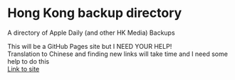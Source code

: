 # Hong Kong backup directory
A directory of Apple Daily (and other HK Media) Backups

This will be a GitHub Pages site but I NEED YOUR HELP! <br>
Translation to Chinese and finding new links will take time and I need some help to do this <br>
[Link to site](https://hkmediabackups.ml/)
